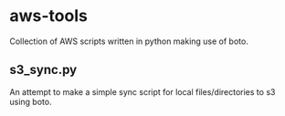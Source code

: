 aws-tools
=========

Collection of AWS scripts written in python making use of boto.

## s3_sync.py

An attempt to make a simple sync script for local files/directories to s3 using boto.